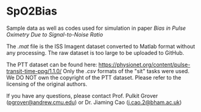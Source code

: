 # SpO2Bias
Sample data as well as codes used for simulation in paper *Bias in Pulse Oximetry Due to Signal-to-Noise Ratio*

The *.mat* file is the ISS Imagent dataset converted to Matlab format without any processing. The raw dataset is too large to be uploaded to GitHub.

The PTT dataset can be found here: https://physionet.org/content/pulse-transit-time-ppg/1.1.0/ Only the *.csv* formats of the "sit" tasks were used. We DO NOT own the copyright of the PTT dataset. Please refer to the licensing of the original authors.

If you have any questions, please contact Prof. Pulkit Grover (pgrover@andrew.cmu.edu) or Dr. Jiaming Cao (j.cao.2@bham.ac.uk)
